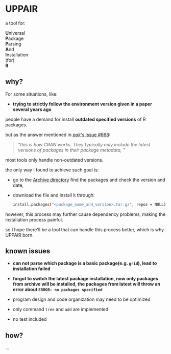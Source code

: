 # UPPAIR

a tool for: 

**U**niversal  
**P**ackage  
**P**arsing  
**A**nd  
**I**nstallation  
(for)  
**R**  

## why?

For some situations, like:

- **trying to strictly follow the environment version given in a paper several years ago**

people have a demand for install **outdated specified versions** of R packages.

but as the answer mentioned in [*pak*'s issue #668](https://github.com/r-lib/pak/issues/668): 

> *"this is how CRAN works. They typically only include the latest versions of packages in their package metadata, "*

most tools only handle non-outdated versions. 

the only way I found to achieve such goal is:

- go to the [Archive directory](https://cran.r-project.org/src/contrib/Archive/) find the packages and check the version and date,
- download the file and install it through: 

    ```bash
    install.packages("<package_name_and_version>.tar.gz", repos = NULL)
    ```
however, this process may further cause dependency problems, making the installation process painful. 

so I hope there'll be a tool that can handle this process better, which is why UPPAIR born.

## known issues

- **can not parse which package is a basic package(e.g. `grid`), lead to installation failed**

- **forgot to switch the latest package installation, now only packages from archive will be installed, the packages from latest will throw an error about `ERROR: no packages specified`**

- program design and code organization may need to be optimized

- only command `tree` and `add` are implemented

- no test included

## how?

...
